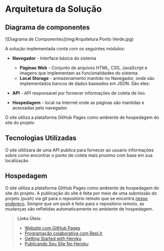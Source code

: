# Arquitetura da Solução

## Diagrama de componentes

![Diagrama de Componentes](img/Arquitetura Ponto Verde.jpg)

A solução implementada conta com os seguintes módulos:
- **Navegador** - Interface básica do sistema  
  - **Páginas Web** - Conjunto de arquivos HTML, CSS, JavaScript e imagens que implementam as funcionalidades do sistema.
   - **Local Storage** - armazenamento mantido no Navegador, onde são implementados bancos de dados baseados em JSON. São eles: 

 - **API** - API responsavel por fornecer informações de coleta de lixo.
 - **Hospedagem** - local na Internet onde as páginas são mantidas e acessadas pelo navegador. 

O site utiliza a plataforma GitHub Pages como ambiente de hospedagem do site do projeto



## Tecnologias Utilizadas


O site ultilizara de uma API publica para fornecer ao usuario informações sobre como encontrar o ponto de coleta mais proximo com base em sua localização.


## Hospedagem

O site utiliza a plataforma GitHub Pages como ambiente de hospedagem do site do projeto.
A publicação do site é feita por meio de uma submissão do projeto (push) via git para o repositório remoto que se encontra [nesse endereço](https://github.com/ICEI-PUC-Minas-PMV-ADS/PontoVerde). Sempre que um push é feito para o repositório remoto, as mudanças são refletidas automaticamente no ambiente de hospedagem.

> **Links Úteis**:
>
> - [Website com GitHub Pages](https://pages.github.com/)
> - [Programação colaborativa com Repl.it](https://repl.it/)
> - [Getting Started with Heroku](https://devcenter.heroku.com/start)
> - [Publicando Seu Site No Heroku](http://pythonclub.com.br/publicando-seu-hello-world-no-heroku.html)
